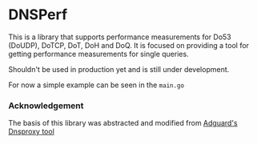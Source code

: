 # DNSPerf

This is a library that supports performance measurements for Do53 (DoUDP), DoTCP, DoT, DoH and DoQ. It is focused on 
providing a tool for getting performance measurements for single queries.

Shouldn't be used in production yet and is still under development.

For now a simple example can be seen in the `main.go`

### Acknowledgement

The basis of this library was abstracted and modified from [Adguard's Dnsproxy tool](https://github.com/AdguardTeam/dnsproxy)